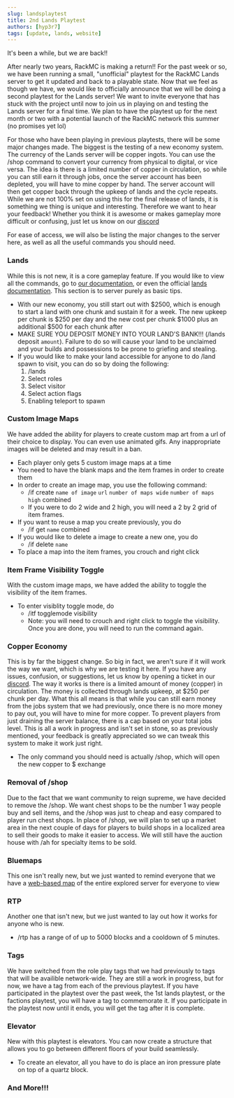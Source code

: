 ```yaml
---
slug: landsplaytest
title: 2nd Lands Playtest
authors: [hyp3r7]
tags: [update, lands, website]
---
```


It's been a while, but we are back!!

After nearly two years, RackMC is making a return!! For the past week or so, we have been running a small, "unofficial" playtest for the RackMC Lands server to get it updated and back to a playable state. Now that we feel as though we have, we would like to officially announce that we will be doing a second playtest for the Lands server! We want to invite everyone that has stuck with the project until now to join us in playing on and testing the Lands server for a final time. We plan to have the playtest up for the next month or two with a potential launch of the RackMC network this summer (no promises yet lol)

For those who have been playing in previous playtests, there will be some major changes made. The biggest is the testing of a new economy system. The currency of the Lands server will  be copper ingots. You can use the /shop command to convert your currency from physical to digital, or vice versa. The idea is there is a limited number of copper in circulation, so while you can still earn it through jobs, once the server account has been depleted, you will have to mine copper by hand. The server account will then get copper back through the upkeep of lands and the cycle repeats. While we are not 100% set on using this for the final release of lands, it is something we thing is unique and interesting. Therefore we want to hear your feedback! Whether you think it is awesome or makes gameplay more difficult or confusing, just let us know on our [discord](discord.rackmc.net)

For ease of access, we will also be listing the major changes to the server here, as well as all the useful commands you should need.

### Lands
While this is not new, it is a core gameplay feature. If you would like to view all the commands, go to [our documentation](https://rackmc.net/docs/Lands), or even the official [lands documentation](https://github.com/Angeschossen/Lands/wiki). This section is to server purely as basic tips.
- With our new economy, you still start out with $2500, which is enough to start a land with one chunk and sustain it for a week. The new upkeep per chunk is $250 per day and the new cost per chunk $1000 plus an additional $500 for each chunk after
- MAKE SURE YOU DEPOSIT MONEY INTO YOUR LAND'S BANK!!! (/lands deposit `amount`). Failure to do so will cause your land to be unclaimed and your builds and possessions to be prone to griefing and stealing.
- If you would like to make your land accessible for anyone to do /land spawn to visit, you can do so by doing the following:
    1. /lands 
    2. Select roles
    3. Select visitor 
    4. Select action flags 
    5. Enabling teleport to spawn

### Custom Image Maps
We have added the ability for players to create custom map art from a url of their choice to display. You can even use animated gifs. Any inappropriate images will be deleted and may result in a ban.
- Each player only gets 5 custom image maps at a time
- You need to have the blank maps and the item frames in order to create them
- In order to create an image map, you use the following command:
    - /if create `name of image` `url` `number of maps wide` `number of maps high` combined
    - If you were to do 2 wide and 2 high, you will need a 2 by 2 grid of item frames.
- If you want to reuse a map you create previously, you do
    - /if get `name` combined
- If you would like to delete a image to create a new one, you do
    - /if delete `name`
- To place a map into the item frames, you crouch and right click

### Item Frame Visibility Toggle
With the custom image maps, we have added the ability to toggle the visibility of the item frames.
- To enter visiblity toggle mode, do
    - /itf togglemode visibility 
    - Note: you will need to crouch and right click to toggle the visibility. Once you are done, you will need to run the command again.

### Copper Economy
This is by far the biggest change. So big in fact, we aren't sure if it will work the way we want, which is why we are testing it here. If you have any issues, confusion, or suggestions, let us know by opening a ticket in our [discord](https://discord.rackmc.net). 
The way it works is there is a limited amount of money (copper) in circulation. The money is collected through lands upkeep, at $250 per chunk per day. What this all means is that while you can still earn money from the jobs system that we had previously, once there is no more money to pay out, you will have to mine for more copper. To prevent players from just draining the server balance, there is a cap based on your total jobs level. This is all a work in progress and isn't set in stone, so as previously mentioned, your feedback is greatly appreciated so we can tweak this system to make it work just right.
- The only command you should need is actually /shop, which will open the new copper to $ exchange

### Removal of /shop
Due to the fact that we want community to reign supreme, we have decided to remove the /shop. We want chest shops to be the number 1 way people buy and sell items, and the /shop was just to cheap and easy compared to player run chest shops. In place of /shop, we will plan to set up a market area in the next couple of days for players to build shops in a localized area to sell their goods to make it easier to access. We will still have the auction house with /ah for specialty items to be sold.

### Bluemaps
This one isn't really new, but we just wanted to remind everyone that we have a [web-based map](https://lands.rackmc.net) of the entire explored server for everyone to view

### RTP
Another one that isn't new, but we just wanted to lay out how it works for anyone who is new.
- /rtp has a range of of up to 5000 blocks and a cooldown of 5 minutes.

### Tags
We have switched from the role play tags that we had previously to tags that will be availible network-wide. They are still a work in progress, but for now, we have a tag from each of the previous playtest. If you have participated in the playtest over the past week, the 1st lands playtest, or the factions playtest, you will have a tag to commemorate it. If you participate in the playtest now until it ends, you will get the tag after it is complete.

### Elevator
New with this playtest is elevators. You can now create a structure that allows you to go between different floors of your build seamlessly.
- To create an elevator, all you have to do is place an iron pressure plate on top of a quartz block.

### And More!!!
